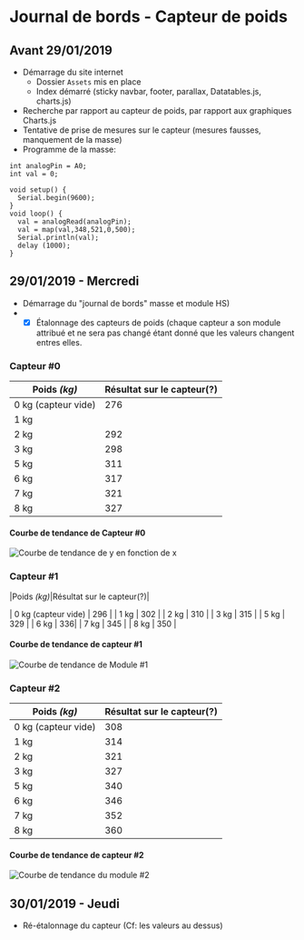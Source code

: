 
# Journal de bords - Capteur de poids 

## Avant 29/01/2019
- Démarrage du site internet
    - Dossier `Assets` mis en place
    - Index démarré (sticky navbar, footer, parallax, Datatables.js, charts.js)
- Recherche par rapport au capteur de poids, par rapport aux graphiques Charts.js
- Tentative de prise de mesures sur le capteur (mesures fausses, manquement de la masse)
- Programme de la masse: 
```arduino
int analogPin = A0;
int val = 0;

void setup() {
  Serial.begin(9600);
}
void loop() {
  val = analogRead(analogPin);
  val = map(val,348,521,0,500);
  Serial.println(val);
  delay (1000);
}
```

## 29/01/2019 - Mercredi
- Démarrage du "journal de bords" masse et module HS)
-  - [x] Étalonnage des capteurs de poids (chaque capteur a son module attribué et ne sera pas changé étant donné que les valeurs changent entres elles. 
### Capteur #0
|Poids *(kg)*|Résultat sur le capteur(?)|
|--|--|
| 0 kg (capteur vide) | 276 |
| 1 kg |  |
| 2 kg | 292 |
| 3 kg | 298 |
| 5 kg | 311 |
| 6 kg | 317|
| 7 kg | 321 |
| 8 kg | 327 |

#### Courbe de tendance de Capteur #0
![Courbe de tendance de y en fonction de x](https://i.imgur.com/wkPabUv.png)

### Capteur #1
|Poids *(kg)*|Résultat sur le capteur(?)|

| 0 kg (capteur vide) | 296 |
| 1 kg | 302 |
| 2 kg | 310 |
| 3 kg | 315 |
| 5 kg | 329 |
| 6 kg | 336|
| 7 kg | 345 |
| 8 kg | 350 |

#### Courbe de tendance de capteur #1
![Courbe de tendance de Module #1](https://i.imgur.com/3rwIbeU.png)

### Capteur #2
|Poids *(kg)*|Résultat sur le capteur(?)|
|--|--|
| 0 kg (capteur vide) | 308 |
| 1 kg | 314 |
| 2 kg | 321 |
| 3 kg | 327 |
| 5 kg | 340 |
| 6 kg | 346|
| 7 kg | 352 |
| 8 kg | 360 |

#### Courbe de tendance de capteur #2
![Courbe de tendance du module #2](https://i.imgur.com/DvhTE50.png)

## 30/01/2019 - Jeudi
- Ré-étalonnage du capteur (Cf: les valeurs au dessus)
<!--stackedit_data:
eyJoaXN0b3J5IjpbLTM1MTgwMjE2NSw3MzE3MTMzNzksNzQ5OT
AwOTAyLDE4MTI0ODI2MjgsODIyMzQ1NTc2LDE3MzAzMzczNDZd
fQ==
-->